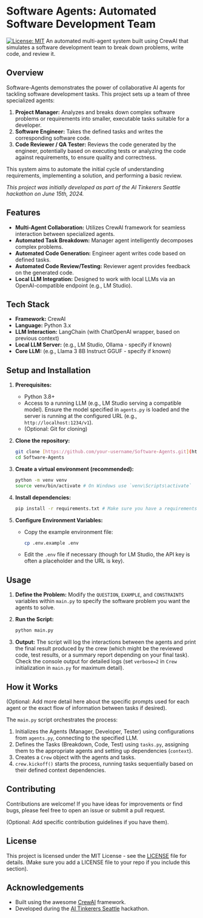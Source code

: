 # Software Agents: Automated Software Development Team

[![License: MIT](https://img.shields.io/badge/License-MIT-yellow.svg)](https://opensource.org/licenses/MIT) An automated multi-agent system built using CrewAI that simulates a software development team to break down problems, write code, and review it.


## Overview

Software-Agents demonstrates the power of collaborative AI agents for tackling software development tasks. This project sets up a team of three specialized agents:

1.  **Project Manager:** Analyzes and breaks down complex software problems or requirements into smaller, executable tasks suitable for a developer.
2.  **Software Engineer:** Takes the defined tasks and writes the corresponding software code.
3.  **Code Reviewer / QA Tester:** Reviews the code generated by the engineer, potentially based on executing tests or analyzing the code against requirements, to ensure quality and correctness.

This system aims to automate the initial cycle of understanding requirements, implementing a solution, and performing a basic review.

*This project was initially developed as part of the AI Tinkerers Seattle hackathon on June 15th, 2024.*

## Features

* **Multi-Agent Collaboration:** Utilizes CrewAI framework for seamless interaction between specialized agents.
* **Automated Task Breakdown:** Manager agent intelligently decomposes complex problems.
* **Automated Code Generation:** Engineer agent writes code based on defined tasks.
* **Automated Code Review/Testing:** Reviewer agent provides feedback on the generated code.
* **Local LLM Integration:**  Designed to work with local LLMs via an OpenAI-compatible endpoint (e.g., LM Studio).

## Tech Stack

* **Framework:** CrewAI
* **Language:** Python 3.x
* **LLM Interaction:** LangChain (with ChatOpenAI wrapper, based on previous context)
* **Local LLM Server:** (e.g., LM Studio, Ollama - specify if known)
* **Core LLM:** (e.g., Llama 3 8B Instruct GGUF - specify if known)

## Setup and Installation

1.  **Prerequisites:**
    * Python 3.8+
    * Access to a running LLM (e.g., LM Studio serving a compatible model). Ensure the model specified in `agents.py` is loaded and the server is running at the configured URL (e.g., `http://localhost:1234/v1`).
    * (Optional: Git for cloning)

2.  **Clone the repository:**
    ```bash
    git clone [https://github.com/your-username/Software-Agents.git](https://www.google.com/search?q=https://github.com/your-username/Software-Agents.git) # Replace with your repo URL
    cd Software-Agents
    ```

3.  **Create a virtual environment (recommended):**
    ```bash
    python -m venv venv
    source venv/bin/activate # On Windows use `venv\Scripts\activate`
    ```

4.  **Install dependencies:**
    ```bash
    pip install -r requirements.txt # Make sure you have a requirements.txt file!
    ```

5.  **Configure Environment Variables:**
    * Copy the example environment file:
        ```bash
        cp .env.example .env
        ```
    * Edit the `.env` file if necessary (though for LM Studio, the API key is often a placeholder and the URL is key).

## Usage

1.  **Define the Problem:** Modify the `QUESTION`, `EXAMPLE`, and `CONSTRAINTS` variables within `main.py` to specify the software problem you want the agents to solve.

2.  **Run the Script:**
    ```bash
    python main.py
    ```

3.  **Output:** The script will log the interactions between the agents and print the final result produced by the crew (which might be the reviewed code, test results, or a summary report depending on your final task). Check the console output for detailed logs (set `verbose=2` in `Crew` initialization in `main.py` for maximum detail).

## How it Works

(Optional: Add more detail here about the specific prompts used for each agent or the exact flow of information between tasks if desired).

The `main.py` script orchestrates the process:
1.  Initializes the Agents (Manager, Developer, Tester) using configurations from `agents.py`, connecting to the specified LLM.
2.  Defines the Tasks (Breakdown, Code, Test) using `tasks.py`, assigning them to the appropriate agents and setting up dependencies (`context`).
3.  Creates a `Crew` object with the agents and tasks.
4.  `crew.kickoff()` starts the process, running tasks sequentially based on their defined context dependencies.

## Contributing

Contributions are welcome! If you have ideas for improvements or find bugs, please feel free to open an issue or submit a pull request.

(Optional: Add specific contribution guidelines if you have them).

## License

This project is licensed under the MIT License - see the [LICENSE](LICENSE) file for details. (Make sure you add a LICENSE file to your repo if you include this section).

## Acknowledgements

* Built using the awesome [CrewAI](https://github.com/joaomdmoura/crewAI) framework.
* Developed during the [AI Tinkerers Seattle](https://www.meetup.com/ai-tinkerers-seattle/) hackathon.